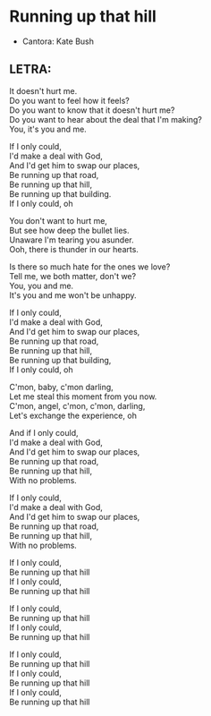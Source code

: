# Running up that hill
- Cantora: Kate Bush

## LETRA: 
It doesn't hurt me. <br>
Do you want to feel how it feels?<br>
Do you want to know that it doesn't hurt me?<br>
Do you want to hear about the deal that I'm making?<br>
You, it's you and me.<br>

If I only could,<br>
I'd make a deal with God,<br>
And I'd get him to swap our places,<br>
Be running up that road,<br>
Be running up that hill,<br>
Be running up that building.<br>
If I only could, oh<br>

You don't want to hurt me,<br>
But see how deep the bullet lies.<br>
Unaware I'm tearing you asunder.<br>
Ooh, there is thunder in our hearts.<br>

Is there so much hate for the ones we love?<br>
Tell me, we both matter, don't we?<br>
You, you and me.<br>
It's you and me won't be unhappy.<br>

If I only could,<br>
I'd make a deal with God,<br>
And I'd get him to swap our places,<br>
Be running up that road,<br>
Be running up that hill,<br>
Be running up that building,<br>
If I only could, oh<br>

C'mon, baby, c'mon darling,<br>
Let me steal this moment from you now.<br>
C'mon, angel, c'mon, c'mon, darling,<br>
Let's exchange the experience, oh<br>

And if I only could,<br>
I'd make a deal with God,<br>
And I'd get him to swap our places,<br>
Be running up that road,<br>
Be running up that hill,<br>
With no problems.<br>

If I only could,<br>
I'd make a deal with God,<br>
And I'd get him to swap our places,<br>
Be running up that road,<br>
Be running up that hill,<br>
With no problems.<br>

If I only could,<br>
Be running up that hill<br>
If I only could,<br>
Be running up that hill<br>

If I only could,<br>
Be running up that hill<br>
If I only could,<br>
Be running up that hill<br>

If I only could,<br>
Be running up that hill<br>
If I only could,<br>
Be running up that hill<br>
If I only could,<br>
Be running up that hill<br>
